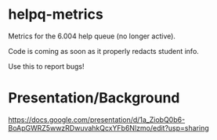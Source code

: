 # helpq-metrics
Metrics for the 6.004 help queue (no longer active).

Code is coming as soon as it properly redacts student info.

Use this to report bugs!

# Presentation/Background

https://docs.google.com/presentation/d/1a_ZiobQ0b6-BoApGWRZ5wwzRDwuvahkQcxYFb6Nlzmo/edit?usp=sharing

